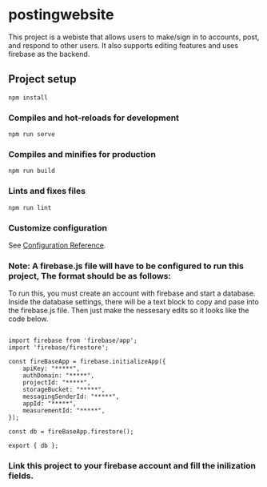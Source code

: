 # postingwebsite

This project is a webiste that allows users to make/sign in to accounts, post, and respond to other users.
It also supports editing features and uses firebase as the backend.

## Project setup
```
npm install
```

### Compiles and hot-reloads for development
```
npm run serve
```

### Compiles and minifies for production
```
npm run build
```

### Lints and fixes files
```
npm run lint
```

### Customize configuration
See [Configuration Reference](https://cli.vuejs.org/config/).


### Note: A firebase.js file will have to be configured to run this project, The format should be as follows:
To run this, you must create an account with firebase and start a database. Inside the database settings, there
will be a text block to copy and pase into the firebase.js file. Then just make the nessesary edits so it looks
like the code below.

```

import firebase from 'firebase/app';
import 'firebase/firestore';

const fireBaseApp = firebase.initializeApp({
    apiKey: "*****",
    authDomain: "*****",
    projectId: "*****",
    storageBucket: "*****",
    messagingSenderId: "*****",
    appId: "*****",
    measurementId: "*****",
});

const db = fireBaseApp.firestore();

export { db };

```


### Link this project to your firebase account and fill the inilization fields.
